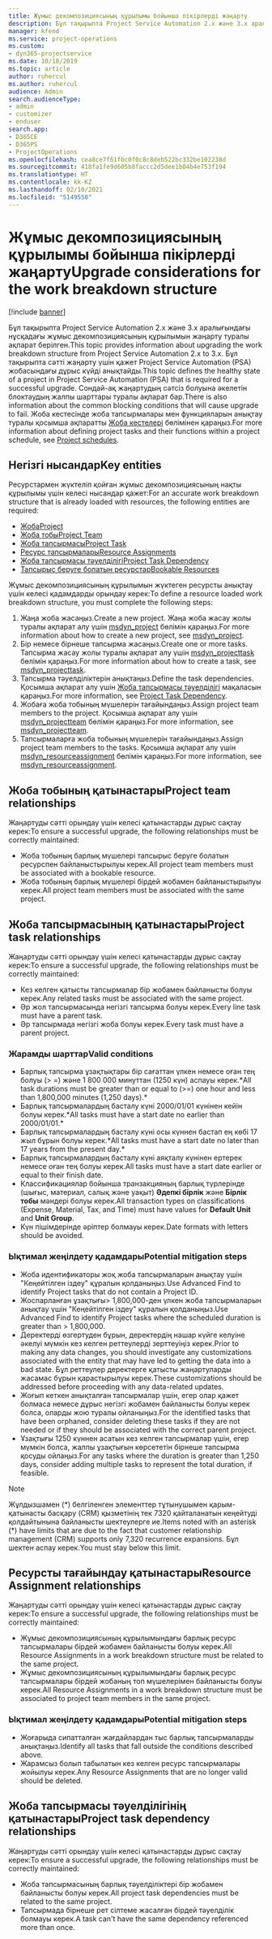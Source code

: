 ```yaml
---
title: Жұмыс декомпозициясының құрылымы бойынша пікірлерді жаңарту
description: Бұл тақырыпта Project Service Automation 2.x және 3.x аралығындағы нұсқадағы жұмыс декомпозициясының құрылымын жаңарту туралы ақпарат берілген.
manager: kfend
ms.service: project-operations
ms.custom:
- dyn365-projectservice
ms.date: 10/18/2019
ms.topic: article
author: ruhercul
ms.author: ruhercul
audience: Admin
search.audienceType:
- admin
- customizer
- enduser
search.app:
- D365CE
- D365PS
- ProjectOperations
ms.openlocfilehash: cea8ce7f61fbc0f0c8c8deb522bc332be102238d
ms.sourcegitcommit: 418fa1fe9d605b8faccc2d5dee1b04b4e753f194
ms.translationtype: HT
ms.contentlocale: kk-KZ
ms.lasthandoff: 02/10/2021
ms.locfileid: "5149550"
---
```

# <a name="upgrade-considerations-for-the-work-breakdown-structure"></a><span data-ttu-id="95a53-103">Жұмыс декомпозициясының құрылымы бойынша пікірлерді жаңарту</span><span class="sxs-lookup"><span data-stu-id="95a53-103">Upgrade considerations for the work breakdown structure</span></span>

[!include [banner](../includes/psa-now-project-operations.md)]

<span data-ttu-id="95a53-104">Бұл тақырыпта Project Service Automation 2.x және 3.x аралығындағы нұсқадағы жұмыс декомпозициясының құрылымын жаңарту туралы ақпарат берілген.</span><span class="sxs-lookup"><span data-stu-id="95a53-104">This topic provides information about upgrading the work breakdown structure from Project Service Automation 2.x to 3.x.</span></span> <span data-ttu-id="95a53-105">Бұл тақырыпта сәтті жаңарту үшін қажет Project Service Automation (PSA) жобасындағы дұрыс күйді анықтайды.</span><span class="sxs-lookup"><span data-stu-id="95a53-105">This topic defines the healthy state of a project in Project Service Automation (PSA) that is required for a successful upgrade.</span></span> <span data-ttu-id="95a53-106">Сондай-ақ жаңартудың сәтсіз болуына әкелетін блоктаудың жалпы шарттары туралы ақпарат бар.</span><span class="sxs-lookup"><span data-stu-id="95a53-106">There is also information about the common blocking conditions that will cause upgrade to fail.</span></span> <span data-ttu-id="95a53-107">Жоба кестесінде жоба тапсырмалары мен функцияларын анықтау туралы қосымша ақпаратты [Жоба кестелері](project-creating.md) бөлімінен қараңыз.</span><span class="sxs-lookup"><span data-stu-id="95a53-107">For more information about defining project tasks and their functions within a project schedule, see [Project schedules](project-creating.md).</span></span>

## <a name="key-entities"></a><span data-ttu-id="95a53-108">Негізгі нысандар</span><span class="sxs-lookup"><span data-stu-id="95a53-108">Key entities</span></span>
<span data-ttu-id="95a53-109">Ресурстармен жүктеліп қойған жұмыс декомпозициясының нақты құрылымы үшін келесі нысандар қажет:</span><span class="sxs-lookup"><span data-stu-id="95a53-109">For an accurate work breakdown structure that is already loaded with resources, the following entities are required:</span></span>

- [<span data-ttu-id="95a53-110">Жоба</span><span class="sxs-lookup"><span data-stu-id="95a53-110">Project</span></span>](https://docs.microsoft.com/dynamics365/customerengagement/on-premises/developer/entities/msdyn_project)
- [<span data-ttu-id="95a53-111">Жоба тобы</span><span class="sxs-lookup"><span data-stu-id="95a53-111">Project Team</span></span>](https://docs.microsoft.com/dynamics365/customerengagement/on-premises/developer/entities/msdyn_projectteam)
- [<span data-ttu-id="95a53-112">Жоба тапсырмасы</span><span class="sxs-lookup"><span data-stu-id="95a53-112">Project Task</span></span>](https://docs.microsoft.com/dynamics365/customerengagement/on-premises/developer/entities/msdyn_projecttask)
- [<span data-ttu-id="95a53-113">Ресурс тапсырмалары</span><span class="sxs-lookup"><span data-stu-id="95a53-113">Resource Assignments</span></span>](https://docs.microsoft.com/dynamics365/customerengagement/on-premises/developer/entities/msdyn_resourceassignment)
- [<span data-ttu-id="95a53-114">Жоба тапсырмасы тәуелділігі</span><span class="sxs-lookup"><span data-stu-id="95a53-114">Project Task Dependency</span></span>](https://docs.microsoft.com/dynamics365/customerengagement/on-premises/developer/entities/msdyn_projecttaskdependency)
- [<span data-ttu-id="95a53-115">Тапсырыс беруге болатын ресурстар</span><span class="sxs-lookup"><span data-stu-id="95a53-115">Bookable Resources</span></span>](https://docs.microsoft.com/dynamics365/customerengagement/on-premises/developer/entities/bookableresource)

<span data-ttu-id="95a53-116">Жұмыс декомпозициясының құрылымын жүктеген ресурсты анықтау үшін келесі қадамдарды орындау керек:</span><span class="sxs-lookup"><span data-stu-id="95a53-116">To define a resource loaded work breakdown structure, you must complete the following steps:</span></span>

1. <span data-ttu-id="95a53-117">Жаңа жоба жасаңыз.</span><span class="sxs-lookup"><span data-stu-id="95a53-117">Create a new project.</span></span> <span data-ttu-id="95a53-118">Жаңа жоба жасау жолы туралы ақпарат алу үшін [msdyn_project](https://docs.microsoft.com/dynamics365/customerengagement/on-premises/developer/entities/msdyn_project) бөлімін қараңыз.</span><span class="sxs-lookup"><span data-stu-id="95a53-118">For more information about how to create a new project, see [msdyn_project](https://docs.microsoft.com/dynamics365/customerengagement/on-premises/developer/entities/msdyn_project).</span></span>
2. <span data-ttu-id="95a53-119">Бір немесе бірнеше тапсырма жасаңыз.</span><span class="sxs-lookup"><span data-stu-id="95a53-119">Create one or more tasks.</span></span> <span data-ttu-id="95a53-120">Тапсырма жасау жолы туралы ақпарат алу үшін [msdyn_projecttask](https://docs.microsoft.com/dynamics365/customerengagement/on-premises/developer/entities/msdyn_projecttask) бөлімін қараңыз.</span><span class="sxs-lookup"><span data-stu-id="95a53-120">For more information about how to create a task, see [msdyn_projecttask](https://docs.microsoft.com/dynamics365/customerengagement/on-premises/developer/entities/msdyn_projecttask).</span></span>
3. <span data-ttu-id="95a53-121">Тапсырма тәуелділіктерін анықтаңыз.</span><span class="sxs-lookup"><span data-stu-id="95a53-121">Define the task dependencies.</span></span> <span data-ttu-id="95a53-122">Қосымша ақпарат алу үшін [Жоба тапсырмасы тәуелділігі](https://docs.microsoft.com/dynamics365/customerengagement/on-premises/developer/entities/msdyn_projecttaskdependency) мақаласын қараңыз.</span><span class="sxs-lookup"><span data-stu-id="95a53-122">For more information, see [Project Task Dependency](https://docs.microsoft.com/dynamics365/customerengagement/on-premises/developer/entities/msdyn_projecttaskdependency).</span></span>
4. <span data-ttu-id="95a53-123">Жобаға жоба тобының мүшелерін тағайындаңыз.</span><span class="sxs-lookup"><span data-stu-id="95a53-123">Assign project team members to the project.</span></span> <span data-ttu-id="95a53-124">Қосымша ақпарат алу үшін [msdyn_projectteam](https://docs.microsoft.com/dynamics365/customerengagement/on-premises/developer/entities/msdyn_projectteam) бөлімін қараңыз.</span><span class="sxs-lookup"><span data-stu-id="95a53-124">For more information, see [msdyn_projectteam](https://docs.microsoft.com/dynamics365/customerengagement/on-premises/developer/entities/msdyn_projectteam).</span></span>
5. <span data-ttu-id="95a53-125">Тапсырмаларға жоба тобының мүшелерін тағайындаңыз.</span><span class="sxs-lookup"><span data-stu-id="95a53-125">Assign project team members to the tasks.</span></span> <span data-ttu-id="95a53-126">Қосымша ақпарат алу үшін [msdyn_resourceassignment](https://docs.microsoft.com/dynamics365/customerengagement/on-premises/developer/entities/msdyn_resourceassignment) бөлімін қараңыз.</span><span class="sxs-lookup"><span data-stu-id="95a53-126">For more information, see [msdyn_resourceassignment](https://docs.microsoft.com/dynamics365/customerengagement/on-premises/developer/entities/msdyn_resourceassignment).</span></span>

## <a name="project-team-relationships"></a><span data-ttu-id="95a53-127">Жоба тобының қатынастары</span><span class="sxs-lookup"><span data-stu-id="95a53-127">Project team relationships</span></span>

<span data-ttu-id="95a53-128">Жаңартуды сәтті орындау үшін келесі қатынастарды дұрыс сақтау керек:</span><span class="sxs-lookup"><span data-stu-id="95a53-128">To ensure a successful upgrade, the following relationships must be correctly maintained:</span></span>
- <span data-ttu-id="95a53-129">Жоба тобының барлық мүшелері тапсырыс беруге болатын ресурспен байланыстырылуы керек.</span><span class="sxs-lookup"><span data-stu-id="95a53-129">All project team members must be associated with a bookable resource.</span></span>
- <span data-ttu-id="95a53-130">Жоба тобының барлық мүшелері бірдей жобамен байланыстырылуы керек.</span><span class="sxs-lookup"><span data-stu-id="95a53-130">All project team members must be associated with the same project.</span></span> 

## <a name="project-task-relationships"></a><span data-ttu-id="95a53-131">Жоба тапсырмасының қатынастары</span><span class="sxs-lookup"><span data-stu-id="95a53-131">Project task relationships</span></span>
<span data-ttu-id="95a53-132">Жаңартуды сәтті орындау үшін келесі қатынастарды дұрыс сақтау керек:</span><span class="sxs-lookup"><span data-stu-id="95a53-132">To ensure a successful upgrade, the following relationships must be correctly maintained:</span></span>

- <span data-ttu-id="95a53-133">Кез келген қатысты тапсырмалар бір жобамен байланысты болуы керек.</span><span class="sxs-lookup"><span data-stu-id="95a53-133">Any related tasks must be associated with the same project.</span></span>
- <span data-ttu-id="95a53-134">Әр жол тапсырмасында негізгі тапсырма болуы керек.</span><span class="sxs-lookup"><span data-stu-id="95a53-134">Every line task must have a parent task.</span></span>
- <span data-ttu-id="95a53-135">Әр тапсырмада негізгі жоба болуы керек.</span><span class="sxs-lookup"><span data-stu-id="95a53-135">Every task must have a parent project.</span></span>

### <a name="valid-conditions"></a><span data-ttu-id="95a53-136">Жарамды шарттар</span><span class="sxs-lookup"><span data-stu-id="95a53-136">Valid conditions</span></span>

- <span data-ttu-id="95a53-137">Барлық тапсырма ұзақтықтары бір сағаттан үлкен немесе оған тең болуы (> =) және 1 800 000 минуттан (1250 күн) аспауы керек.\*</span><span class="sxs-lookup"><span data-stu-id="95a53-137">All task durations must be greater than or equal to (>=) one hour and less than 1,800,000 minutes (1,250 days).\*</span></span>
- <span data-ttu-id="95a53-138">Барлық тапсырмалардың басталу күні 2000/01/01 күнінен кейін болуы керек.\*</span><span class="sxs-lookup"><span data-stu-id="95a53-138">All tasks must have a start date no earlier than 2000/01/01.\*</span></span>
- <span data-ttu-id="95a53-139">Барлық тапсырмалардың басталу күні осы күннен бастап ең көбі 17 жыл бұрын болуы керек.\*</span><span class="sxs-lookup"><span data-stu-id="95a53-139">All tasks must have a start date no later than 17 years from the present day.\*</span></span>
- <span data-ttu-id="95a53-140">Барлық тапсырмалардың басталу күні аяқталу күнінен ертерек немесе оған тең болуы керек.</span><span class="sxs-lookup"><span data-stu-id="95a53-140">All tasks must have a start date earlier or equal to their finish date.</span></span>
- <span data-ttu-id="95a53-141">Классификациялар бойынша транзакцияның барлық түрлерінде (шығыс, материал, салық және уақыт) **Әдепкі бірлік** және **Бірлік тобы** мәндері болуы керек.</span><span class="sxs-lookup"><span data-stu-id="95a53-141">All transaction types on classifications (Expense, Material, Tax, and Time) must have values for **Default Unit** and **Unit Group**.</span></span>
- <span data-ttu-id="95a53-142">Күн пішімдерінде әріптер болмауы керек.</span><span class="sxs-lookup"><span data-stu-id="95a53-142">Date formats with letters should be avoided.</span></span>

### <a name="potential-mitigation-steps"></a><span data-ttu-id="95a53-143">Ықтимал жеңілдету қадамдары</span><span class="sxs-lookup"><span data-stu-id="95a53-143">Potential mitigation steps</span></span>
- <span data-ttu-id="95a53-144">Жоба идентификаторы жоқ жоба тапсырмаларын анықтау үшін "Кеңейтілген іздеу" құралын қолданыңыз.</span><span class="sxs-lookup"><span data-stu-id="95a53-144">Use Advanced Find to identify Project tasks that do not contain a Project ID.</span></span>
- <span data-ttu-id="95a53-145">Жоспарланған ұзақтығы> 1,800,000-ден үлкен жоба тапсырмаларын анықтау үшін "Кеңейтілген іздеу" құралын қолданыңыз.</span><span class="sxs-lookup"><span data-stu-id="95a53-145">Use Advanced Find to identify Project tasks where the scheduled duration is greater than > 1,800,000.</span></span>
- <span data-ttu-id="95a53-146">Деректерді өзгертуден бұрын, деректердің нашар күйге келуіне әкелуі мүмкін кез келген реттеулерді зерттеуіңіз керек.</span><span class="sxs-lookup"><span data-stu-id="95a53-146">Prior to making any data changes, you should investigate any customizations associated with the entity that may have led to getting the data into a bad state.</span></span> <span data-ttu-id="95a53-147">Бұл реттеулер деректерге қатысты жаңартуларды жасамас бұрын қарастырылуы керек.</span><span class="sxs-lookup"><span data-stu-id="95a53-147">These customizations should be addressed before proceeding with any data-related updates.</span></span>
- <span data-ttu-id="95a53-148">Жоғып кеткен анықталған тапсырмалар үшін, егер олар қажет болмаса немесе дұрыс негізгі жобамен байланысты болуы керек болса, оларды жою туралы ойланыңыз.</span><span class="sxs-lookup"><span data-stu-id="95a53-148">For the identified tasks that have been orphaned, consider deleting these tasks if they are not needed or if they should be associated with the correct parent project.</span></span>
- <span data-ttu-id="95a53-149">Ұзақтығы 1250 күннен асатын кез келген тапсырмалар үшін, егер мүмкін болса, жалпы ұзақтығын көрсететін бірнеше тапсырма қосуды ойлаңыз.</span><span class="sxs-lookup"><span data-stu-id="95a53-149">For any tasks where the duration is greater than 1,250 days, consider adding multiple tasks to represent the total duration, if feasible.</span></span>

> [!NOTE]
> <span data-ttu-id="95a53-150">Жұлдызшамен (\*) белгіленген элементтер тұтынушымен қарым-қатынасты басқару (CRM) қызметінің тек 7320 қайталанатын кеңейтуді қолдайтынына байланысты шектеулерге ие.</span><span class="sxs-lookup"><span data-stu-id="95a53-150">Items noted with an asterisk (\*) have limits that are due to the fact that customer relationship management (CRM) supports only 7,320 recurrence expansions.</span></span> <span data-ttu-id="95a53-151">Бұл шектен аспау керек.</span><span class="sxs-lookup"><span data-stu-id="95a53-151">You must stay below this limit.</span></span>

## <a name="resource-assignment-relationships"></a><span data-ttu-id="95a53-152">Ресурсты тағайындау қатынастары</span><span class="sxs-lookup"><span data-stu-id="95a53-152">Resource Assignment relationships</span></span>
<span data-ttu-id="95a53-153">Жаңартуды сәтті орындау үшін келесі қатынастарды дұрыс сақтау керек:</span><span class="sxs-lookup"><span data-stu-id="95a53-153">To ensure a successful upgrade, the following relationships must be correctly maintained:</span></span>

- <span data-ttu-id="95a53-154">Жұмыс декомпозициясының құрылымындағы барлық ресурс тапсырмалары бірдей жобамен байланысты болуы керек.</span><span class="sxs-lookup"><span data-stu-id="95a53-154">All Resource Assignments in a work breakdown structure must be related to the same project.</span></span>
- <span data-ttu-id="95a53-155">Жұмыс декомпозициясының құрылымындағы барлық ресурс тапсырмалары бірдей жобаның топ мүшелерімен байланысты болуы керек.</span><span class="sxs-lookup"><span data-stu-id="95a53-155">All Resource Assignments in a work breakdown structure must be associated to project team members in the same project.</span></span>

### <a name="potential-mitigation-steps"></a><span data-ttu-id="95a53-156">Ықтимал жеңілдету қадамдары</span><span class="sxs-lookup"><span data-stu-id="95a53-156">Potential mitigation steps</span></span>
- <span data-ttu-id="95a53-157">Жоғарыда сипатталған жағдайлардан тыс барлық тапсырмаларды анықтаңыз.</span><span class="sxs-lookup"><span data-stu-id="95a53-157">Identify all tasks that fall outside the conditions described above.</span></span>  
- <span data-ttu-id="95a53-158">Жарамсыз болып табылатын кез келген ресурс тапсырмалары жойылуы керек.</span><span class="sxs-lookup"><span data-stu-id="95a53-158">Any Resource Assignments that are no longer valid should be deleted.</span></span>

## <a name="project-task-dependency-relationships"></a><span data-ttu-id="95a53-159">Жоба тапсырмасы тәуелділігінің қатынастары</span><span class="sxs-lookup"><span data-stu-id="95a53-159">Project task dependency relationships</span></span>
<span data-ttu-id="95a53-160">Жаңартуды сәтті орындау үшін келесі қатынастарды дұрыс сақтау керек:</span><span class="sxs-lookup"><span data-stu-id="95a53-160">To ensure a successful upgrade, the following relationships must be correctly maintained:</span></span>

- <span data-ttu-id="95a53-161">Жоба тапсырмасының барлық тәуелділіктері бір жобамен байланысты болуы керек.</span><span class="sxs-lookup"><span data-stu-id="95a53-161">All project task dependencies must be related to the same project.</span></span>
- <span data-ttu-id="95a53-162">Тапсырмада бірнеше рет сілтеме жасалған бірдей тәуелділік болмауы керек.</span><span class="sxs-lookup"><span data-stu-id="95a53-162">A task can't have the same dependency referenced more than once.</span></span>
